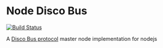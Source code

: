 # Node Disco Bus 

[![Build Status](https://api.travis-ci.org/jgillick/node-discobus.svg?branch=master)](http://travis-ci.org//jgillick/node-discobus)

A [Disco Bus protocol](https://github.com/jgillick/Disco-Bus-Protocol) master node 
implementation for nodejs
